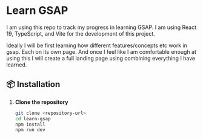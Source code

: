# Learn GSAP 

I am using this repo to track my progress in learning GSAP. I am using React 19, TypeScript, and Vite for the development of this project.

Ideally I will be first learning how different features/concepts etc work in gsap. Each on its own page.
And once I feel like I am comfortable enough at using this I will create a full landing page using combining everything I have learned.


## 📦 Installation

1. **Clone the repository**
   ```bash
   git clone <repository-url>
   cd learn-gsap
   npm install
   npm run dev
   ```